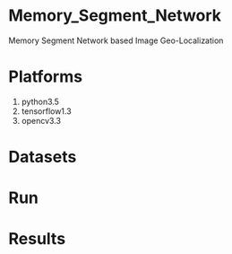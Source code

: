 # Memory_Segment_Network
Memory Segment Network based Image Geo-Localization

# Platforms
1. python3.5
2. tensorflow1.3
3. opencv3.3

# Datasets

# Run

# Results
